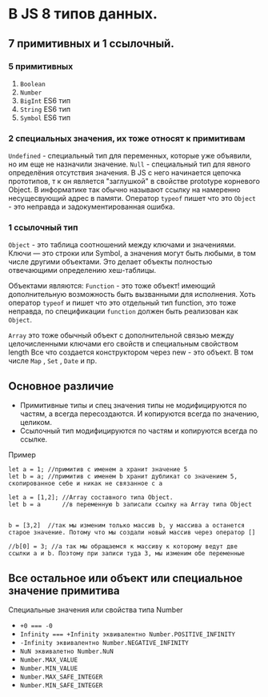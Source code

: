 # В JS 8 типов данных. 
## 7 примитивных и 1 ссылочный.

### 5 примитивных
1. `Boolean`
2. `Number`
3. `BigInt` ES6 тип
4. `String` ES6 тип
5. `Symbol` ES6 тип

### 2 специальных значения, их тоже относят к примитивам
`Undefined` - специальный тип для переменных, которые уже объявили, но им еще не назначили значение.
`Null` - специальный тип для явного определёния отсутствия значения. В JS с него начинается цепочка прототипов, т к он является "заглушкой" в свойстве prototype корневого Object.  В информатике так обычно называют ссылку на намеренно несущесвующий адрес в памяти. 
Оператор `typeof` пишет что это `Object` - это неправда и задокументированная ошибка.

### 1 ссылочный тип
`Object` - это таблица соотношений между ключами и значениями. Ключи — это строки или Symbol, а значения могут быть любыми, в том числе другими объектами. Это делает объекты полностью отвечающими определению хеш-таблицы.

Oбъектами являются:
`Function` - это тоже объект!  имеющий дополнительную возможность быть вызванными для исполнения. Хоть оператор `typeof` и пишет что это отдельный  тип function, это тоже неправда, по спецификации `function` должен быть реализован как `Object`.

`Array` это тоже обычный объект с дополнительной связью между целочисленными ключами его свойств и специальным свойством length
Все что создается конструктором через new - это объект. В том числе
`Map` , `Set` , `Date` и пр.

## Основное различие 
- Примитивные типы и спец значения типы не модифицируются по частям, а всегда пересоздаются. И копируются всегда по значению, целиком.
- Ссылочный тип модифицируются по частям и копируются всегда по ссылке.

Пример
```
let a = 1; //примитив c именем a хранит значение 5
let b = a; //примитив c именем b хранит дубликат со значением 5, скопированное себе и никак не связанное c a
```

```
let a = [1,2]; //Array составного типа Object.
let b = a  	   //в переменную b записали ссылку на Array типа Object


b = [3,2]  //так мы изменим только массив b, у массива a останется старое значение. Потому что мы создали новый массив через оператор [] 

//b[0] = 3; //а так мы обращаемся к массиву к которому ведут две ссылки a и b. Поэтому при записи туда 3, мы изменим обе переменные
```


## Все остальное или объект или специальное значение примитива
 
Специальные значения или свойства типа Number
- `+0 === -0`
- `Infinity === +Infinity эквивалентно Number.POSITIVE_INFINITY`
- `-Infinity эквивалентно Number.NEGATIVE_INFINITY`
- `NuN эквивалетно Number.NuN `
- `Number.MAX_VALUE`
- `Number.MIN_VALUE`
- `Number.MAX_SAFE_INTEGER`
- `Number.MIN_SAFE_INTEGER`